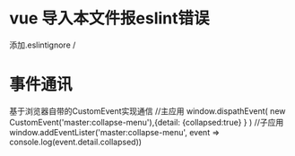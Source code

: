 # vue 导入本文件报eslint错误

添加.eslintignore /

# 事件通讯

基于浏览器自带的CustomEvent实现通信
//主应用
window.dispathEvent(
    new CustomEvent('master:collapse-menu'),{detail: {collapsed:true} }
 )
//子应用
window.addEventLister('master:collapse-menu',
      event => console.log(event.detail.collapsed))
